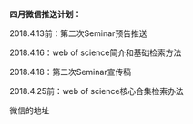 **四月微信推送计划：**

2018.4.13前：第二次Seminar预告推送

2018.4.16：web of science简介和基础检索方法

2018.4.18：第二次Seminar宣传稿

2018.4.25前：web of science核心合集检索办法



微信的地址